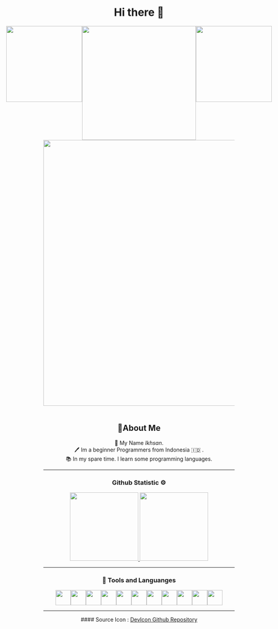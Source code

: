 # <h1 align="center">Hi there 👋</h1>
<div id="header" align="center" style="display:flex; justify-content:center;">
  <img src="https://media.giphy.com/media/765ccrAiB0g9z6EApL/giphy.gif?cid=ecf05e47bhzneqt99ruyfomgzy1ycx5qkr62au77y7ebd8a4&ep=v1_gifs_related&rid=giphy.gif&ct=g" width="200"/>
  <img src="https://media.giphy.com/media/WtTnAfZn6aVJfBzlN3/giphy.gif?cid=ecf05e470ej35dl03p6raf0k5shpnl7axyk1jf5as9d22fu7&ep=v1_gifs_related&rid=giphy.gif&ct=g" width="300"/>
  <img src="https://media.giphy.com/media/uB86ZyWQsnFSGYe2sA/giphy.gif?cid=ecf05e47bhzneqt99ruyfomgzy1ycx5qkr62au77y7ebd8a4&ep=v1_gifs_related&rid=giphy.gif&ct=g" width="200"/>
</div>
<div align="center">
  <img src="https://media.giphy.com/media/CcwLAV11cALh3OuEJ5/giphy.gif?cid=ecf05e47jkpfr2tvkelu5qs6dut6hk78sexvpbiea2j8hj1k&ep=v1_gifs_related&rid=giphy.gif&ct=g" width="700"/>
</div>
</br>

<div align="center">
  
## <h2>🚀About Me</h2>
  
🤵 My Name *Ikhsan*.<br>
🖊 Im a beginner Programmers from Indonesia 🇮🇩 .<br>
📚 In my spare time. I learn some programming languages.<br>

---

### <h3 align="center"> Github Statistic ⚙</h3>
<p align="center">
<a href="https://github.com/IkhsanDzul">
  <img height="180em" src="https://github-readme-stats-eight-theta.vercel.app/api?username=IkhsanDzul&show_icons=true&theme=algolia&include_all_commits=true&count_private=true"/>
  <img height="180em" src="https://github-readme-stats-eight-theta.vercel.app/api/top-langs/?username=IkhsanDzul&layout=compact&layout=compact&theme=algolia"/>
</a>
</p>

---

### <h3 align="center">🧰 Tools and Languanges</h3>
<div align="center" style="display:flex; justify-content:center;">
  <img src="https://github.com/IkhsanDzul/devicon/blob/master/icons/vscode/vscode-original.svg" width=40>
  <img src="https://github.com/IkhsanDzul/devicon/blob/master/icons/html5/html5-original.svg" width=40>
  <img src="https://github.com/IkhsanDzul/devicon/blob/master/icons/css3/css3-original.svg" width=40>
  <img src="https://github.com/IkhsanDzul/devicon/blob/master/icons/javascript/javascript-original.svg" width=40>
  <img src="https://github.com/IkhsanDzul/devicon/blob/master/icons/php/php-original.svg" width=40>
  <img src="https://github.com/IkhsanDzul/devicon/blob/master/icons/mysql/mysql-original.svg" width=40>
  <img src="https://github.com/IkhsanDzul/devicon/blob/master/icons/java/java-original.svg" width=40>
  <img src="https://github.com/IkhsanDzul/devicon/blob/master/icons/flutter/flutter-original.svg" width=40>
  <img src="https://github.com/IkhsanDzul/devicon/blob/master/icons/laravel/laravel-original.svg" width=40>
  <img src="https://github.com/IkhsanDzul/devicon/blob/master/icons/dart/dart-original.svg" width=40>
  <img src="https://github.com/IkhsanDzul/devicon/blob/master/icons/c/c-original.svg" width=40>
</div>


<hr>
#### Source
Icon : <a href="https://github.com/devicons/devicon/">DevIcon Github Repository</a>
